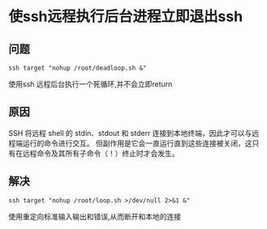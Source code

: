 # 使ssh远程执行后台进程立即退出ssh

## 问题

```
ssh target "nohup /root/deadloop.sh &"
```
使用ssh 远程后台执行一个死循环,并不会立即return


## 原因
SSH 将远程 shell 的 stdin、stdout 和 stderr 连接到本地终端，因此才可以与远程端运行的命令进行交互。
但副作用是它会一直运行直到这些连接被关闭，这只有在远程命令及其所有子命令（！）终止时才会发生。

## 解决

```
ssh target "nohup /root/loop.sh >/dev/null 2>&1 &"
```
使用重定向标准输入输出和错误,从而断开和本地的连接
